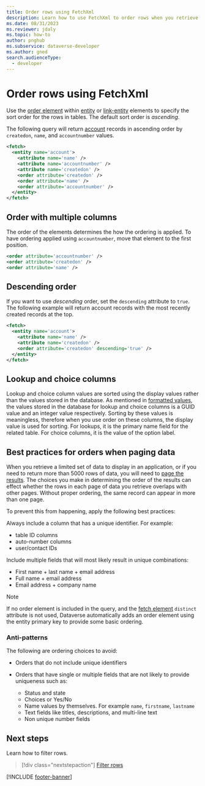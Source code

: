 ```yaml
---
title: Order rows using FetchXml
description: Learn how to use FetchXml to order rows when you retrieve data from Microsoft Dataverse.
ms.date: 08/31/2023
ms.reviewer: jdaly
ms.topic: how-to
author: pnghub
ms.subservice: dataverse-developer
ms.author: gned
search.audienceType: 
  - developer
---
```

# Order rows using FetchXml

Use the [order element](reference/order.md) within [entity](reference/entity.md) or [link-entity](reference/link-entity.md) elements to specify the sort order for the rows in tables. The default sort order is *ascending*.

The following query will return [account](../reference/entities/account.md) records in ascending order by `createdon`, `name`, and `accountnumber` values.

```xml
<fetch>
  <entity name='account'>
    <attribute name='name' />
    <attribute name='accountnumber' />
    <attribute name='createdon' />
    <order attribute='createdon' />
    <order attribute='name' />
    <order attribute='accountnumber' />
  </entity>
</fetch>
```

## Order with multiple columns

The order of the elements determines the how the ordering is applied. To have ordering applied using `accountnumber`, move that element to the first position.

```xml
<order attribute='accountnumber' />   
<order attribute='createdon' />
<order attribute='name' />
```

## Descending order

If you want to use *descending* order, set the `descending` attribute to `true`. The following example will return account records with the most recently created records at the top.

```xml
<fetch>
  <entity name='account'>
    <attribute name='name' />
    <attribute name='createdon' />
    <order attribute='createdon' descending='true' />
  </entity>
</fetch>
```

## Lookup and choice columns

Lookup and choice column values are sorted using the display values rather than the values stored in the database.
As mentioned in [formatted values](select-columns.md#formatted-values), the values stored in the database for lookup and choice columns is a GUID value and an integer value respectively. Sorting by these values is meaningless, therefore when you use order on these columns, the display value is used for sorting. For lookups, it is the primary name field for the related table. For choice columns, it is the value of the option label.

<!-- TODO: The option Label can be localized, so I expect this will impact the results returned -->

## Best practices for orders when paging data

<!-- 

TODO: Does this capture all the guidance from https://learn.microsoft.com/en-us/power-apps/developer/data-platform/org-service/paging-behaviors-and-ordering? 
Does it need more examples?
Can it be simplified?

-->

When you retrieve a limited set of data to display in an application, or if you need to return more than 5000 rows of data, you will need to [page the results](page-results.md). The choices you make in determining the order of the results can effect whether the rows in each page of data you retrieve overlaps with other pages. Without proper ordering, the same record can appear in more than one page.

To prevent this from happening, apply the following best practices:

Always include a column that has a unique identifier. For example:

- table ID columns
- auto-number columns
- user/contact IDs

Include multiple fields that will most likely result in unique combinations:

- First name + last name + email address
- Full name + email address
- Email address + company name


> [!NOTE]
> If no order element is included in the query, and the [fetch element](reference/fetch.md) `distinct` attribute is not used, Dataverse automatically adds an order element using the entity primary key to provide some basic ordering.

### Anti-patterns

The following are ordering choices to avoid:

- Orders that do not include unique identifiers
- Orders that have single or multiple fields that are not likely to provide uniqueness such as:

  - Status and state
  - Choices or Yes/No
  - Name values by themselves. For example `name`, `firstname`, `lastname`
  - Text fields like titles, descriptions,  and multi-line text
  - Non unique number fields


## Next steps

Learn how to filter rows.

> [!div class="nextstepaction"]
> [Filter rows](filter-rows.md)

[!INCLUDE [footer-banner](../../../includes/footer-banner.md)]